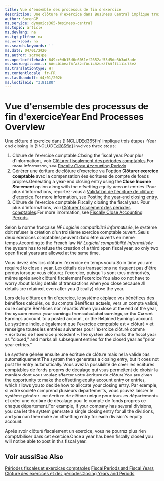 ```yaml
---
title: Vue d'ensemble des processus de fin d'exercice
description: Une clôture d'exercice dans Business Central implique trois étapes.
author: SorenGP
ms.service: dynamics365-business-central
ms.topic: article
ms.devlang: na
ms.tgt_pltfrm: na
ms.workload: na
ms.search.keywords: ''
ms.date: 04/01/2020
ms.author: sgroespe
ms.openlocfilehash: 649cc9db15d6c6031ef2652af53d5de8b3ad3ade
ms.sourcegitcommit: 88e4b30eaf6fa32af0c1452ce2f85ff1111c75e2
ms.translationtype: HT
ms.contentlocale: fr-FR
ms.lasthandoff: 04/01/2020
ms.locfileid: "3181180"
---
```

# <a name="year-end-processes-overview"></a><span data-ttu-id="75e43-103">Vue d'ensemble des processus de fin d'exercice</span><span class="sxs-lookup"><span data-stu-id="75e43-103">Year End Processes Overview</span></span>
<span data-ttu-id="75e43-104">Une clôture d'exercice dans [!INCLUDE[d365fin](../../includes/d365fin_md.md)] implique trois étapes :</span><span class="sxs-lookup"><span data-stu-id="75e43-104">Year end closing in [!INCLUDE[d365fin](../../includes/d365fin_md.md)] involves three steps:</span></span>  

1.  <span data-ttu-id="75e43-105">Clôture de l'exercice comptable.</span><span class="sxs-lookup"><span data-stu-id="75e43-105">Closing the fiscal year.</span></span> <span data-ttu-id="75e43-106">Pour plus d'informations, voir [Clôturer fiscalement des périodes comptables](how-to-fiscally-close-accounting-periods.md).</span><span class="sxs-lookup"><span data-stu-id="75e43-106">For more information, see [Fiscally Close Accounting Periods](how-to-fiscally-close-accounting-periods.md).</span></span>  
2.  <span data-ttu-id="75e43-107">Générer une écriture de clôture d'exercice via l'option **Clôturer exercice comptable** avec la compensation des écritures de compte de fonds propres.</span><span class="sxs-lookup"><span data-stu-id="75e43-107">Generating a year-end closing entry using the **Close Income Statement** option along with the offsetting equity account entries.</span></span> <span data-ttu-id="75e43-108">Pour plus d'informations, reportez-vous à [Validation de l'écriture de clôture d'exercice](how-to-post-the-year-end-closing-entry.md).</span><span class="sxs-lookup"><span data-stu-id="75e43-108">For more information, see [Posting the year-end closing entry](how-to-post-the-year-end-closing-entry.md).</span></span>  
3.  <span data-ttu-id="75e43-109">Clôture de l'exercice comptable.</span><span class="sxs-lookup"><span data-stu-id="75e43-109">Fiscally closing the fiscal year.</span></span> <span data-ttu-id="75e43-110">Pour plus d'informations, voir [Clôturer fiscalement des périodes comptables](how-to-fiscally-close-accounting-periods.md).</span><span class="sxs-lookup"><span data-stu-id="75e43-110">For more information, see [Fiscally Close Accounting Periods](how-to-fiscally-close-accounting-periods.md).</span></span>  

<span data-ttu-id="75e43-111">Selon la norme française *NF Logiciel compatibilité informatisée*, le système doit refuser la création d'un troisième exercice comptable ouvert. Seuls deux exercices comptables peuvent donc être ouverts en même temps.</span><span class="sxs-lookup"><span data-stu-id="75e43-111">According to the French law *NF Logiciel compatibilité informatisée* the system has to refuse the creation of a third open fiscal year, so only two open fiscal years are allowed at the same time.</span></span>  

<span data-ttu-id="75e43-112">Vous devez dès lors clôturer l'exercice en temps voulu.</span><span class="sxs-lookup"><span data-stu-id="75e43-112">So in time you are required to close a year.</span></span> <span data-ttu-id="75e43-113">Les détails des transactions ne risquent pas d'être perdus lorsque vous clôturez l'exercice, puisqu'ils sont tous mémorisés, même après avoir clôturé fiscalement l'exercice.</span><span class="sxs-lookup"><span data-stu-id="75e43-113">You also do not have to worry about losing details of transactions when you close because all details are retained, even after you (fiscally) close the year.</span></span>  

<span data-ttu-id="75e43-114">Lors de la clôture en fin d'exercice, le système déplace vos bénéfices des bénéfices calculés, ou du compte Bénéfices actuels, vers un compte validé, ou le compte Bénéfices non répartis.</span><span class="sxs-lookup"><span data-stu-id="75e43-114">When you close at the end of the year, the system moves your earnings from calculated earnings, or the Current Earnings account, to a posted account, or the Retained Earnings account.</span></span> <span data-ttu-id="75e43-115">Le système indique également que l'exercice comptable est « clôturé » et renseigne toutes les entrées suivantes pour l'exercice clôturé comme « écritures de l'exercice précédent ».</span><span class="sxs-lookup"><span data-stu-id="75e43-115">The system also marks the fiscal year as "closed," and marks all subsequent entries for the closed year as "prior year entries."</span></span>  

<span data-ttu-id="75e43-116">Le système génère ensuite une écriture de clôture mais ne la valide pas automatiquement.</span><span class="sxs-lookup"><span data-stu-id="75e43-116">The system then generates a closing entry, but it does not post the entry automatically.</span></span> <span data-ttu-id="75e43-117">Vous avez la possibilité de créer les écritures comptables de fonds propres de décalage qui vous permettent de choisir la manière dont vous voulez affecter votre écriture de clôture.</span><span class="sxs-lookup"><span data-stu-id="75e43-117">You are given the opportunity to make the offsetting equity account entry or entries, which allows you to decide how to allocate your closing entry.</span></span> <span data-ttu-id="75e43-118">Par exemple, si votre société comprend plusieurs départements, vous pouvez laisser le système générer une écriture de clôture unique pour tous les départements et créer une écriture de décalage pour le compte de fonds propres de chaque département.</span><span class="sxs-lookup"><span data-stu-id="75e43-118">For example, if your company has several divisions, you can let the system generate a single closing entry for all the divisions, and you can then make an offsetting entry for each division's equity account.</span></span>  

<span data-ttu-id="75e43-119">Après avoir clôturé fiscalement un exercice, vous ne pourrez plus rien comptabiliser dans cet exercice.</span><span class="sxs-lookup"><span data-stu-id="75e43-119">Once a year has been fiscally closed you will not be able to post in this fiscal year.</span></span>  

## <a name="see-also"></a><span data-ttu-id="75e43-120">Voir aussi</span><span class="sxs-lookup"><span data-stu-id="75e43-120">See Also</span></span>  
 <span data-ttu-id="75e43-121">[Périodes fiscales et exercices comptables](fiscal-periods-and-fiscal-years.md) </span><span class="sxs-lookup"><span data-stu-id="75e43-121">[Fiscal Periods and Fiscal Years](fiscal-periods-and-fiscal-years.md) </span></span>  
 [<span data-ttu-id="75e43-122">Clôture des exercices et des périodes</span><span class="sxs-lookup"><span data-stu-id="75e43-122">Closing Years and Periods</span></span>](../../year-close-years-periods.md)
